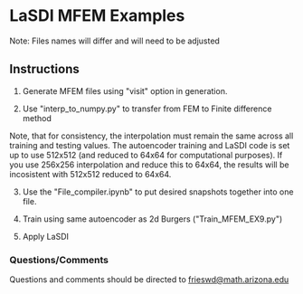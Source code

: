 # LaSDI MFEM Examples
Note: Files names will differ and will need to be adjusted

## Instructions

1) Generate MFEM files using "visit" option in generation. 

2) Use "interp_to_numpy.py" to transfer from FEM to Finite difference method
 
Note, that for consistency, the interpolation must remain the same across all training and testing values. The autoencoder training and LaSDI code is set up to use 
512x512 (and reduced to 64x64 for computational purposes). If you use 256x256 interpolation and reduce this to 64x64, the results will be incosistent with 512x512 reduced to 64x64.

3) Use the "File_compiler.ipynb" to put desired snapshots together into one file.

3) Train using same autoencoder as 2d Burgers ("Train_MFEM_EX9.py")

4) Apply LaSDI

### Questions/Comments
Questions and comments should be directed to frieswd@math.arizona.edu


